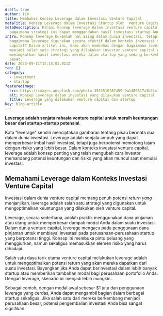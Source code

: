 ```yaml
---
draft: true
author: ICX
title: Membahas Konsep Leverage dalam Investasi Venture Capital
metaTitle: Konsep Leverage dalam Investasi Startup oleh  Venture Capital
metaDescription: Pahami konsep leverage dalam investasi venture capital dan
  bagaimana strategi ini dapat menggandakan hasil investasi startup Anda.
intro: Konsep leverage bukanlah hal asing dalam dunia investasi, tetapi
  bagaimana leverage digunakan secara efektif dalam konteks investasi venture
  capital? Dalam artikel ini, kami akan membahas dengan bagaimana leverage dapat
  menjadi salah satu strategi yang dilakukan investor venture capital untuk
  meningkatkan hasil investasi mereka dalam startup yang sedang berkembang
  pesat.
date: 2023-09-11T15:18:02.821Z
tag: []
category:
  - investment
  - startup
featuredImage:
  src: https://images.unsplash.com/photo-1593510987459-9a1489817a3b?ixlib=rb-4.0.3&ixid=M3wxMjA3fDB8MHxzZWFyY2h8MTJ8fGNhcGl0YWx8ZW58MHx8MHx8fDA%3D&auto=format&fit=crop&w=400&q=60
  alt: Konsep Leverage dalam investasi yang dilakukan venture capital
  title: Leverage yang dilakukan venture capital dan startup
key: blog-article
---
```

**Leverage adalah senjata rahasia venture capital untuk meraih keuntungan besar dari startup-startup potensial.** 

Kata "leverage" sendiri menciptakan gambaran tentang pisau bermata dua dalam dunia investasi. Leverage adalah senjata ampuh yang dapat memperbesar imbal hasil investasi, tetapi juga berpotensi memotong tajam dengan risiko yang lebih besar. Dalam konteks investasi venture capital, leverage adalah konsep penting yang telah mengubah cara investor memandang potensi keuntungan dan risiko yang akan muncul saat memulai investasi. 

## Memahami Leverage dalam Konteks Investasi Venture Capital

Investasi dalam dunia venture capital memang penuh potensi *return yang* menjanjikan, leverage adalah salah satu strategi yang digunakan untuk mengoptimalkan keuntungan yang dilakukan oleh venture capital. 

Leverage, secara sederhana, adalah praktik menggunakan dana pinjaman atau utang untuk memperbesar dampak modal Anda dalam suatu investasi. Dalam dunia venture capital, leverage mengacu pada penggunaan dana pinjaman untuk membiayai investasi pada perusahaan-perusahaan startup yang berpotensi tinggi. Konsep ini membuka pintu peluang yang menggiurkan, namun sekaligus memasukkan elemen risiko yang harus dihadapi. 

S﻿alah satu daya tarik utama venture capital melakukan leverage adalah untuk mengoptimalkan potensi return yang akan mereka dapatkan dari suatu investasi. Bayangkan jika Anda dapat berinvestasi dalam lebih banyak startup atau memberikan tambahan modal bagi perusahaan portofolio Anda. Dengan leverage, skenario ini menjadi lebih mungkin.

Sebagai contoh, dengan modal awal sebesar $1 juta dan penggunaan leverage yang cerdas, Anda dapat mengambil bagian dalam berbagai startup sekaligus. Jika salah satu dari mereka berkembang menjadi perusahaan besar, potensi pengembalian investasi Anda bisa sangat signifikan.